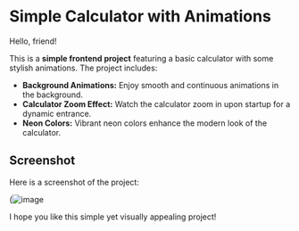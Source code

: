 # Simple Calculator with Animations

Hello, friend!

This is a **simple frontend project** featuring a basic calculator with some stylish animations. The project includes:

- **Background Animations:** Enjoy smooth and continuous animations in the background.
- **Calculator Zoom Effect:** Watch the calculator zoom in upon startup for a dynamic entrance.
- **Neon Colors:** Vibrant neon colors enhance the modern look of the calculator.

## Screenshot
Here is a screenshot of the project:

(![image](https://github.com/user-attachments/assets/44f3e521-818d-4ab0-a1b6-203280e9a9ac)

I hope you like this simple yet visually appealing project!
